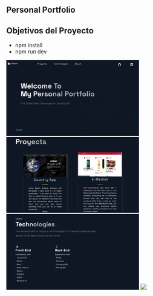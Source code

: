 ## Personal Portfolio

## Objetivos del Proyecto

- npm install
- npm run dev

<p align="left">
  <img height="200" src="./img/PorfolioScreen1.png" />
  <img height="200" src="./img/PorfolioScreen2.png" />
  <img height="200" src="./img/PorfolioScreen3.png" />
  <img height="200" src="./img/PorfolioScreen4.png" />
</p>